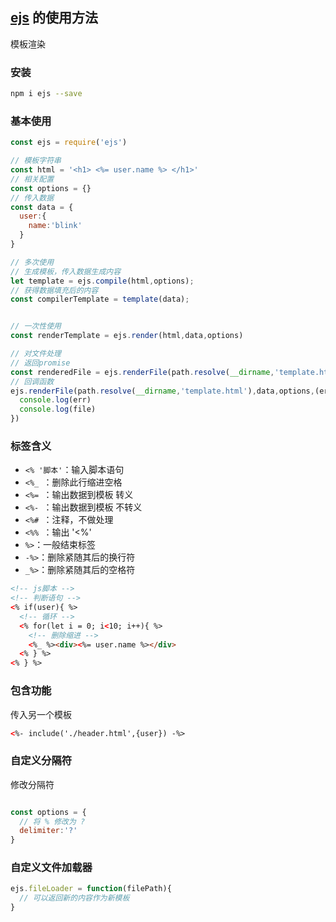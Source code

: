 ## [ejs](https://www.npmjs.com/package/ejs) 的使用方法
模板渲染

### 安装
```BASH
npm i ejs --save
```

### 基本使用

```javascript
const ejs = require('ejs')

// 模板字符串
const html = '<h1> <%= user.name %> </h1>'
// 相关配置
const options = {}
// 传入数据
const data = {
  user:{
    name:'blink'
  }
}

// 多次使用
// 生成模板，传入数据生成内容
let template = ejs.compile(html,options);
// 获得数据填充后的内容
const compilerTemplate = template(data);


// 一次性使用
const renderTemplate = ejs.render(html,data,options)

// 对文件处理 
// 返回promise
const renderedFile = ejs.renderFile(path.resolve(__dirname,'template.html'),data,options)
// 回调函数
ejs.renderFile(path.resolve(__dirname,'template.html'),data,options,(err,file)=>{
  console.log(err)
  console.log(file)
})
```

### 标签含义
- `<% '脚本'`：输入脚本语句
- `<%_ `：删除此行缩进空格
- `<%= `：输出数据到模板 转义
- `<%- `：输出数据到模板 不转义
- `<%# `：注释，不做处理
- `<%% `：输出 '<%'
- `%>`：一般结束标签
- `-%>`：删除紧随其后的换行符
- `_%>`：删除紧随其后的空格符


```html
<!-- js脚本 -->
<!-- 判断语句 -->
<% if(user){ %>
  <!-- 循环 -->
  <% for(let i = 0; i<10; i++){ %>
    <!-- 删除缩进 -->
    <%_ %><div><%= user.name %></div>
  <% } %>
<% } %>
```

### 包含功能
传入另一个模板
```html
<%- include('./header.html',{user}) -%>
```

### 自定义分隔符
修改分隔符
```javascript

const options = {
  // 将 % 修改为 ?
  delimiter:'?'
}

```

### 自定义文件加载器

```javascript
ejs.fileLoader = function(filePath){
  // 可以返回新的内容作为新模板
}
```